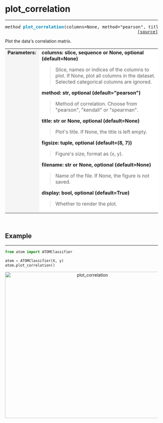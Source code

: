 # plot_correlation
------------------

<a name="atom"></a>
<pre><em>method</em> <strong style="color:#008AB8">plot_correlation</strong>(columns=None, method="pearson", title=None, figsize=(8, 7), filename=None, display=True)
<div align="right"><a href="https://github.com/tvdboom/ATOM/blob/master/atom/plots.py#L2960">[source]</a></div></pre>
Plot the data's correlation matrix.
<table width="100%">
<tr>
<td width="15%" style="vertical-align:top; background:#F5F5F5;"><strong>Parameters:</strong></td>
<td width="75%" style="background:white;">
<strong>columns: slice, sequence or None, optional (default=None)</strong>
<blockquote>
Slice, names or indices of the columns to plot. If None,
plot all columns in the dataset. Selected categorical
columns are ignored.
</blockquote>
<strong>method: str, optional (default="pearson")</strong>
<blockquote>
Method of correlation. Choose from "pearson", "kendall" or "spearman".
</blockquote>
<strong>title: str or None, optional (default=None)</strong>
<blockquote>
Plot's title. If None, the title is left empty.
</blockquote>
<strong>figsize: tuple, optional (default=(8, 7))</strong>
<blockquote>
Figure's size, format as (x, y).
</blockquote>
<strong>filename: str or None, optional (default=None)</strong>
<blockquote>
Name of the file. If None, the figure is not saved.
</blockquote>
<strong>display: bool, optional (default=True)</strong>
<blockquote>
Whether to render the plot.
</blockquote>
</tr>
</table>
<br />


## Example
----------

```python
from atom import ATOMClassifier

atom = ATOMClassifier(X, y)
atom.plot_correlation()
```
<div align="center">
    <img src="../../../img/plots/plot_correlation.png" alt="plot_correlation" width="560" height="480"/>
</div>
